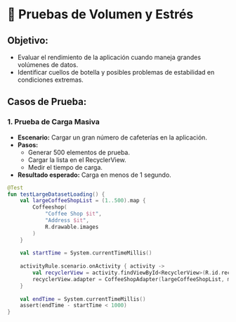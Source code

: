 
# 🔄 Pruebas de Volumen y Estrés

## **Objetivo:**
- Evaluar el rendimiento de la aplicación cuando maneja grandes volúmenes de datos.
- Identificar cuellos de botella y posibles problemas de estabilidad en condiciones extremas.

## **Casos de Prueba:**
### **1. Prueba de Carga Masiva**
- **Escenario:** Cargar un gran número de cafeterías en la aplicación.
- **Pasos:**
  - Generar 500 elementos de prueba.
  - Cargar la lista en el RecyclerView.
  - Medir el tiempo de carga.
- **Resultado esperado:** Carga en menos de 1 segundo.

```kotlin
@Test
fun testLargeDatasetLoading() {
    val largeCoffeeShopList = (1..500).map { 
        Coffeeshop(
            "Coffee Shop $it",
            "Address $it",
            R.drawable.images
        )
    }
    
    val startTime = System.currentTimeMillis()
    
    activityRule.scenario.onActivity { activity ->
        val recyclerView = activity.findViewById<RecyclerView>(R.id.recyclerView)
        recyclerView.adapter = CoffeeShopAdapter(largeCoffeeShopList, mockNavController)
    }
    
    val endTime = System.currentTimeMillis()
    assert(endTime - startTime < 1000) 
}
```
